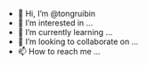 - 👋 Hi, I’m @tongruibin
- 👀 I’m interested in ...
- 🌱 I’m currently learning ...
- 💞️ I’m looking to collaborate on ...
- 📫 How to reach me ...

<!---
tongruibin/tongruibin is a ✨ special ✨ repository because its `README.md` (this file) appears on your GitHub profile.
You can click the Preview link to take a look at your changes.
--->
